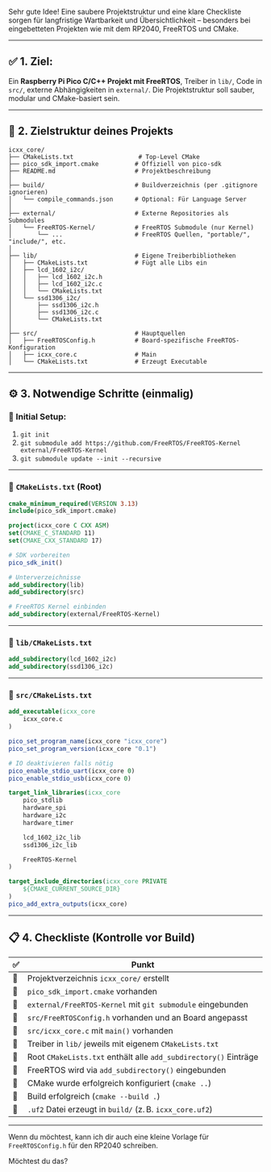 Sehr gute Idee! Eine saubere Projektstruktur und eine klare Checkliste sorgen für langfristige Wartbarkeit und Übersichtlichkeit – besonders bei eingebetteten Projekten wie mit dem RP2040, FreeRTOS und CMake.

---

## ✅ **1. Ziel:**

Ein **Raspberry Pi Pico C/C++ Projekt mit FreeRTOS**, Treiber in `lib/`, Code in `src/`, externe Abhängigkeiten in `external/`. Die Projektstruktur soll sauber, modular und CMake-basiert sein.

---

## 📁 **2. Zielstruktur deines Projekts**

```
icxx_core/
├── CMakeLists.txt                  # Top-Level CMake
├── pico_sdk_import.cmake          # Offiziell von pico-sdk
├── README.md                      # Projektbeschreibung
│
├── build/                         # Buildverzeichnis (per .gitignore ignorieren)
│   └── compile_commands.json      # Optional: Für Language Server
│
├── external/                      # Externe Repositories als Submodules
│   └── FreeRTOS-Kernel/           # FreeRTOS Submodule (nur Kernel)
│       └── ...                    # FreeRTOS Quellen, "portable/", "include/", etc.
│
├── lib/                           # Eigene Treiberbibliotheken
│   ├── CMakeLists.txt             # Fügt alle Libs ein
│   ├── lcd_1602_i2c/
│   │   ├── lcd_1602_i2c.h
│   │   ├── lcd_1602_i2c.c
│   │   └── CMakeLists.txt
│   └── ssd1306_i2c/
│       ├── ssd1306_i2c.h
│       ├── ssd1306_i2c.c
│       └── CMakeLists.txt
│
├── src/                           # Hauptquellen
│   ├── FreeRTOSConfig.h           # Board-spezifische FreeRTOS-Konfiguration
│   ├── icxx_core.c                # Main
│   └── CMakeLists.txt             # Erzeugt Executable
```

---

## ⚙️ **3. Notwendige Schritte (einmalig)**

### 🔧 Initial Setup:

1. `git init`
2. `git submodule add https://github.com/FreeRTOS/FreeRTOS-Kernel external/FreeRTOS-Kernel`
3. `git submodule update --init --recursive`

---

### 📄 `CMakeLists.txt` (Root)

```cmake
cmake_minimum_required(VERSION 3.13)
include(pico_sdk_import.cmake)

project(icxx_core C CXX ASM)
set(CMAKE_C_STANDARD 11)
set(CMAKE_CXX_STANDARD 17)

# SDK vorbereiten
pico_sdk_init()

# Unterverzeichnisse
add_subdirectory(lib)
add_subdirectory(src)

# FreeRTOS Kernel einbinden
add_subdirectory(external/FreeRTOS-Kernel)
```

---

### 📄 `lib/CMakeLists.txt`

```cmake
add_subdirectory(lcd_1602_i2c)
add_subdirectory(ssd1306_i2c)
```

---

### 📄 `src/CMakeLists.txt`

```cmake
add_executable(icxx_core
    icxx_core.c
)

pico_set_program_name(icxx_core "icxx_core")
pico_set_program_version(icxx_core "0.1")

# IO deaktivieren falls nötig
pico_enable_stdio_uart(icxx_core 0)
pico_enable_stdio_usb(icxx_core 0)

target_link_libraries(icxx_core
    pico_stdlib
    hardware_spi
    hardware_i2c
    hardware_timer

    lcd_1602_i2c_lib
    ssd1306_i2c_lib

    FreeRTOS-Kernel
)

target_include_directories(icxx_core PRIVATE
    ${CMAKE_CURRENT_SOURCE_DIR}
)
pico_add_extra_outputs(icxx_core)
```

---

## 📋 **4. Checkliste (Kontrolle vor Build)**

| ✅  | Punkt                                                            |
| -- | ---------------------------------------------------------------- |
| 🔲 | Projektverzeichnis `icxx_core/` erstellt                         |
| 🔲 | `pico_sdk_import.cmake` vorhanden                                |
| 🔲 | `external/FreeRTOS-Kernel` mit `git submodule` eingebunden       |
| 🔲 | `src/FreeRTOSConfig.h` vorhanden und an Board angepasst          |
| 🔲 | `src/icxx_core.c` mit `main()` vorhanden                         |
| 🔲 | Treiber in `lib/` jeweils mit eigenem `CMakeLists.txt`           |
| 🔲 | Root `CMakeLists.txt` enthält alle `add_subdirectory()` Einträge |
| 🔲 | FreeRTOS wird via `add_subdirectory()` eingebunden               |
| 🔲 | CMake wurde erfolgreich konfiguriert (`cmake ..`)                |
| 🔲 | Build erfolgreich (`cmake --build .`)                            |
| 🔲 | `.uf2` Datei erzeugt in `build/` (z. B. `icxx_core.uf2`)         |

---

Wenn du möchtest, kann ich dir auch eine kleine Vorlage für `FreeRTOSConfig.h` für den RP2040 schreiben.

Möchtest du das?
